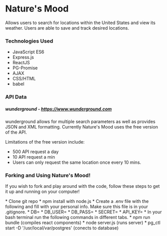# Nature's Mood
Allows users to search for locations within the United States and view its weather. Users are able to save and track desired locations.

### Technologies Used
* JavaScript ES6
* Express.js
* ReactJS
* PG-Promise
* AJAX
* CSS/HTML
* babel

### API Data
##### wunderground - <https://www.wunderground.com>

<p>
wunderground allows for multiple search parameters as well as provides JSON and XML
formatting.
Currently Nature's Mood uses the free version of the API.
</p>

Limitations of the free version include:
* 500 API request a day
* 10 API request a min
* Users can only request the same location once every 10 mins.

### Forking and Using Nature's Mood!
<p>If you wish to fork and play around with the code, follow these steps to get it up and running on your computer!</p>
* Clone git repo
* npm install with node.js
* Create a .env file with the following and fill with your personal info. Make sure this file is in your .gitignore.
  * DB=
  * DB_USER=
  * DB_PASS=
  * SECRET=
  * API_KEY=
* In your bash terminal run the following commands in different tabs.
  * npm run bundle (compiles react components)
  * node server.js (runs server)
  * pg_ctl start  -D '/usr/local/var/postgres' (conects to database)
